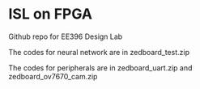 # ISL on FPGA
Github repo for EE396 Design Lab

The codes for neural network are in zedboard_test.zip

The codes for peripherals are in zedboard_uart.zip and zedboard_ov7670_cam.zip
